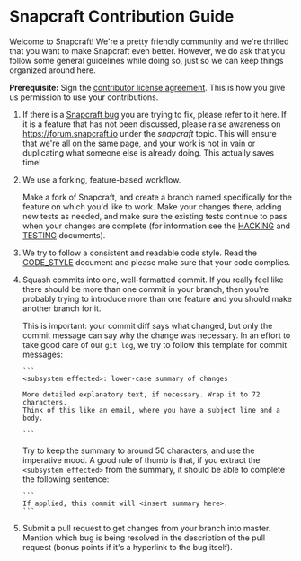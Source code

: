 # Snapcraft Contribution Guide

Welcome to Snapcraft! We're a pretty friendly community and we're thrilled that
you want to make Snapcraft even better. However, we do ask that you follow some
general guidelines while doing so, just so we can keep things organized around
here.

**Prerequisite:** Sign the [contributor license agreement][1]. This is how you
give us permission to use your contributions.

1. If there is a [Snapcraft bug][2] you are trying to fix, please refer to
   it here. If it is a feature that has not been discussed, please raise
   awareness on https://forum.snapcraft.io under the *snapcraft* topic. This
   will ensure that we're all on the same page, and your work is not in vain
   or duplicating what someone else is already doing. This actually saves time!

2. We use a forking, feature-based workflow.

   Make a fork of Snapcraft, and create a branch named specifically for the
   feature on which you'd like to work. Make your changes there, adding new
   tests as needed, and make sure the existing tests continue to pass when your
   changes are complete (for information see the [HACKING][3] and [TESTING][4]
   documents).

3. We try to follow a consistent and readable code style. Read the
   [CODE_STYLE][5] document and please make sure that your code complies.

4. Squash commits into one, well-formatted commit. If you really feel like there
   should be more than one commit in your branch, then you're probably trying to
   introduce more than one feature and you should make another branch for
   it.

   This is important: your commit diff says what changed, but only the commit
   message can say why the change was necessary. In an effort to take good care
   of our `git log`, we try to follow this template for commit messages:


       ```
       <subsystem effected>: lower-case summary of changes

       More detailed explanatory text, if necessary. Wrap it to 72 characters.
       Think of this like an email, where you have a subject line and a body.

       ```

   Try to keep the summary to around 50 characters, and use the imperative mood.
   A good rule of thumb is that, if you extract the `<subsystem effected>` from
   the summary, it should be able to complete the following sentence:

       ```
       If applied, this commit will <insert summary here>.
       ```

5. Submit a pull request to get changes from your branch into master. Mention
   which bug is being resolved in the description of the pull request (bonus
   points if it's a hyperlink to the bug itself).

[1]: http://www.ubuntu.com/legal/contributors/
[2]: https://bugs.launchpad.net/snapcraft
[3]: HACKING.md
[4]: TESTING.md
[5]: CODE_STYLE.md